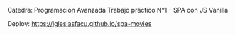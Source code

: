 Catedra: Programación Avanzada
Trabajo práctico N°1 - SPA con JS Vanilla

Deploy: https://iglesiasfacu.github.io/spa-movies

